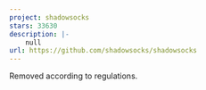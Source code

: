 ```yaml
---
project: shadowsocks
stars: 33630
description: |-
    null
url: https://github.com/shadowsocks/shadowsocks
---
```


Removed according to regulations.

